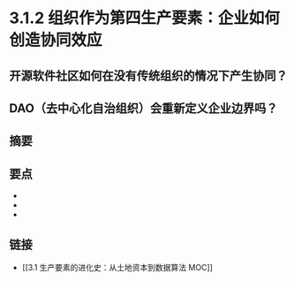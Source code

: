 # 3.1.2 组织作为第四生产要素：企业如何创造协同效应

## 开源软件社区如何在没有传统组织的情况下产生协同？


## DAO（去中心化自治组织）会重新定义企业边界吗？


## 摘要


## 要点

- 
- 
- 

## 链接

- [[3.1 生产要素的进化史：从土地资本到数据算法 MOC]]
